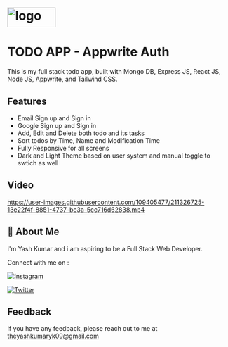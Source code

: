 # <img src="https://user-images.githubusercontent.com/109405477/211317671-3d5698fa-e633-4f42-a2ca-da9d156dde0e.png" alt="logo" width="110" height="45" style="margin : 0 auto">

# TODO APP - Appwrite Auth

This is my full stack todo app, built with Mongo DB, Express JS, React JS, Node JS, Appwrite, and Tailwind CSS.

## Features

- Email Sign up and Sign in
- Google Sign up and Sign in
- Add, Edit and Delete both todo and its tasks
- Sort todos by Time, Name and Modification Time
- Fully Responsive for all screens
- Dark and Light Theme based on user system and manual toggle to swtich as well

## Video


https://user-images.githubusercontent.com/109405477/211326725-13e22f4f-8851-4737-bc3a-5cc716d62838.mp4


## 🚀 About Me

I'm Yash Kumar and i am aspiring to be a Full Stack Web Developer.

Connect with me on :

[![Instagram](https://img.shields.io/badge/Instagram-%23E4405F.svg?style=for-the-badge&logo=Instagram&logoColor=white)](https://www.instagram.com/theyash_yk09/)

[![Twitter](https://img.shields.io/badge/Twitter-%231DA1F2.svg?style=for-the-badge&logo=Twitter&logoColor=white)](https://www.twitter.com/theyash_yk09/)

## Feedback

If you have any feedback, please reach out to me at theyashkumaryk09@gmail.com
